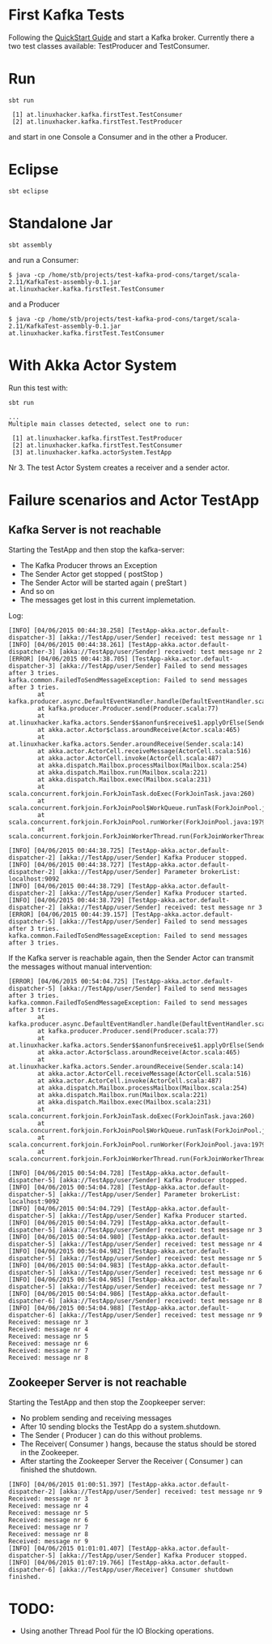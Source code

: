 # First Kafka Tests

Following the [QuickStart Guide](http://kafka.apache.org/documentation.html#quickstart) and start a Kafka broker. Currently there a two test classes available: TestProducer and TestConsumer.

# Run

```
sbt run

 [1] at.linuxhacker.kafka.firstTest.TestConsumer
 [2] at.linuxhacker.kafka.firstTest.TestProducer
```

and start in one Console a Consumer and in the other a Producer.

# Eclipse

```
sbt eclipse
```

# Standalone Jar

```
sbt assembly
```

and run a Consumer:

```
$ java -cp /home/stb/projects/test-kafka-prod-cons/target/scala-2.11/KafkaTest-assembly-0.1.jar at.linuxhacker.kafka.firstTest.TestConsumer
```

and a Producer

```
$ java -cp /home/stb/projects/test-kafka-prod-cons/target/scala-2.11/KafkaTest-assembly-0.1.jar at.linuxhacker.kafka.firstTest.TestConsumer
```

# With Akka Actor System

Run this test with:

```
sbt run

...
Multiple main classes detected, select one to run:

 [1] at.linuxhacker.kafka.firstTest.TestProducer
 [2] at.linuxhacker.kafka.firstTest.TestConsumer
 [3] at.linuxhacker.kafka.actorSystem.TestApp

```

Nr 3. The test Actor System creates a receiver and a sender actor. 

# Failure scenarios and Actor TestApp

## Kafka Server is not reachable

Starting the TestApp and then stop the kafka-server:

* The Kafka Producer throws an Exception
* The Sender Actor get stopped ( postStop )
* The Sender Actor will be started again ( preStart )
* And so on
* The messages get lost in this current implemetation.

Log:

```
[INFO] [04/06/2015 00:44:38.258] [TestApp-akka.actor.default-dispatcher-3] [akka://TestApp/user/Sender] received: test message nr 1
[INFO] [04/06/2015 00:44:38.261] [TestApp-akka.actor.default-dispatcher-3] [akka://TestApp/user/Sender] received: test message nr 2
[ERROR] [04/06/2015 00:44:38.705] [TestApp-akka.actor.default-dispatcher-3] [akka://TestApp/user/Sender] Failed to send messages after 3 tries.
kafka.common.FailedToSendMessageException: Failed to send messages after 3 tries.
        at kafka.producer.async.DefaultEventHandler.handle(DefaultEventHandler.scala:90)
        at kafka.producer.Producer.send(Producer.scala:77)
        at at.linuxhacker.kafka.actors.Sender$$anonfun$receive$1.applyOrElse(Sender.scala:38)
        at akka.actor.Actor$class.aroundReceive(Actor.scala:465)
        at at.linuxhacker.kafka.actors.Sender.aroundReceive(Sender.scala:14)
        at akka.actor.ActorCell.receiveMessage(ActorCell.scala:516)
        at akka.actor.ActorCell.invoke(ActorCell.scala:487)
        at akka.dispatch.Mailbox.processMailbox(Mailbox.scala:254)
        at akka.dispatch.Mailbox.run(Mailbox.scala:221)
        at akka.dispatch.Mailbox.exec(Mailbox.scala:231)
        at scala.concurrent.forkjoin.ForkJoinTask.doExec(ForkJoinTask.java:260)
        at scala.concurrent.forkjoin.ForkJoinPool$WorkQueue.runTask(ForkJoinPool.java:1339)
        at scala.concurrent.forkjoin.ForkJoinPool.runWorker(ForkJoinPool.java:1979)
        at scala.concurrent.forkjoin.ForkJoinWorkerThread.run(ForkJoinWorkerThread.java:107)

[INFO] [04/06/2015 00:44:38.725] [TestApp-akka.actor.default-dispatcher-2] [akka://TestApp/user/Sender] Kafka Producer stopped.
[INFO] [04/06/2015 00:44:38.727] [TestApp-akka.actor.default-dispatcher-2] [akka://TestApp/user/Sender] Parameter brokerList: localhost:9092
[INFO] [04/06/2015 00:44:38.729] [TestApp-akka.actor.default-dispatcher-2] [akka://TestApp/user/Sender] Kafka Producer started.
[INFO] [04/06/2015 00:44:38.729] [TestApp-akka.actor.default-dispatcher-2] [akka://TestApp/user/Sender] received: test message nr 3
[ERROR] [04/06/2015 00:44:39.157] [TestApp-akka.actor.default-dispatcher-5] [akka://TestApp/user/Sender] Failed to send messages after 3 tries.
kafka.common.FailedToSendMessageException: Failed to send messages after 3 tries.
```

If the Kafka server is reachable again, then the Sender Actor can transmit the messages without manual intervention:

```
[ERROR] [04/06/2015 00:54:04.725] [TestApp-akka.actor.default-dispatcher-5] [akka://TestApp/user/Sender] Failed to send messages after 3 tries.
kafka.common.FailedToSendMessageException: Failed to send messages after 3 tries.
        at kafka.producer.async.DefaultEventHandler.handle(DefaultEventHandler.scala:90)
        at kafka.producer.Producer.send(Producer.scala:77)
        at at.linuxhacker.kafka.actors.Sender$$anonfun$receive$1.applyOrElse(Sender.scala:38)
        at akka.actor.Actor$class.aroundReceive(Actor.scala:465)
        at at.linuxhacker.kafka.actors.Sender.aroundReceive(Sender.scala:14)
        at akka.actor.ActorCell.receiveMessage(ActorCell.scala:516)
        at akka.actor.ActorCell.invoke(ActorCell.scala:487)
        at akka.dispatch.Mailbox.processMailbox(Mailbox.scala:254)
        at akka.dispatch.Mailbox.run(Mailbox.scala:221)
        at akka.dispatch.Mailbox.exec(Mailbox.scala:231)
        at scala.concurrent.forkjoin.ForkJoinTask.doExec(ForkJoinTask.java:260)
        at scala.concurrent.forkjoin.ForkJoinPool$WorkQueue.runTask(ForkJoinPool.java:1339)
        at scala.concurrent.forkjoin.ForkJoinPool.runWorker(ForkJoinPool.java:1979)
        at scala.concurrent.forkjoin.ForkJoinWorkerThread.run(ForkJoinWorkerThread.java:107)

[INFO] [04/06/2015 00:54:04.728] [TestApp-akka.actor.default-dispatcher-5] [akka://TestApp/user/Sender] Kafka Producer stopped.
[INFO] [04/06/2015 00:54:04.728] [TestApp-akka.actor.default-dispatcher-5] [akka://TestApp/user/Sender] Parameter brokerList: localhost:9092
[INFO] [04/06/2015 00:54:04.729] [TestApp-akka.actor.default-dispatcher-5] [akka://TestApp/user/Sender] Kafka Producer started.
[INFO] [04/06/2015 00:54:04.729] [TestApp-akka.actor.default-dispatcher-5] [akka://TestApp/user/Sender] received: test message nr 3
[INFO] [04/06/2015 00:54:04.980] [TestApp-akka.actor.default-dispatcher-5] [akka://TestApp/user/Sender] received: test message nr 4
[INFO] [04/06/2015 00:54:04.982] [TestApp-akka.actor.default-dispatcher-5] [akka://TestApp/user/Sender] received: test message nr 5
[INFO] [04/06/2015 00:54:04.983] [TestApp-akka.actor.default-dispatcher-5] [akka://TestApp/user/Sender] received: test message nr 6
[INFO] [04/06/2015 00:54:04.985] [TestApp-akka.actor.default-dispatcher-5] [akka://TestApp/user/Sender] received: test message nr 7
[INFO] [04/06/2015 00:54:04.986] [TestApp-akka.actor.default-dispatcher-6] [akka://TestApp/user/Sender] received: test message nr 8
[INFO] [04/06/2015 00:54:04.988] [TestApp-akka.actor.default-dispatcher-6] [akka://TestApp/user/Sender] received: test message nr 9
Received: message nr 3
Received: message nr 4
Received: message nr 5
Received: message nr 6
Received: message nr 7
Received: message nr 8
```

## Zookeeper Server is not reachable

Starting the TestApp and then stop the Zoopkeeper server:

* No problem sending and receiving messages
* After 10 sending blocks the TestApp do a system.shutdown. 
* The Sender ( Producer ) can do this without problems. 
* The Receiver( Consumer ) hangs, because the status should be stored in the Zookeeper. 
* After starting the Zookeeper Server the Receiver ( Consumer ) can finished the shutdown.

```
[INFO] [04/06/2015 01:00:51.397] [TestApp-akka.actor.default-dispatcher-2] [akka://TestApp/user/Sender] received: test message nr 9
Received: message nr 3
Received: message nr 4
Received: message nr 5
Received: message nr 6
Received: message nr 7
Received: message nr 8
Received: message nr 9
[INFO] [04/06/2015 01:01:01.407] [TestApp-akka.actor.default-dispatcher-5] [akka://TestApp/user/Sender] Kafka Producer stopped.
[INFO] [04/06/2015 01:07:19.766] [TestApp-akka.actor.default-dispatcher-6] [akka://TestApp/user/Receiver] Consumer shutdown finished.
```

# TODO:

* Using another Thread Pool für the IO Blocking operations.
